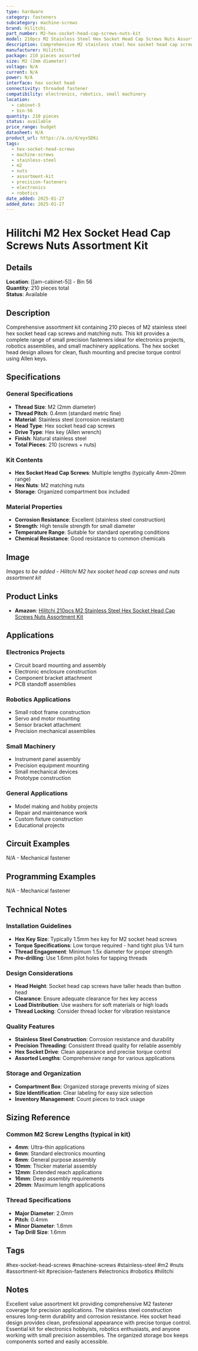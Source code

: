 ```yaml
---
type: hardware
category: fasteners
subcategory: machine-screws
brand: Hilitchi
part_number: M2-hex-socket-head-cap-screws-nuts-kit
model: 210pcs M2 Stainless Steel Hex Socket Head Cap Screws Nuts Assortment Kit
description: Comprehensive M2 stainless steel hex socket head cap screws and nuts assortment kit with 210 pieces
manufacturer: Hilitchi
package: 210 pieces assorted
size: M2 (2mm diameter)
voltage: N/A
current: N/A
power: N/A
interface: hex socket head
connectivity: threaded fastener
compatibility: electronics, robotics, small machinery
location:
  - cabinet-5
  - bin-56
quantity: 210 pieces
status: available
price_range: budget
datasheet: N/A
product_url: https://a.co/d/eyxSD6i
tags:
  - hex-socket-head-screws
  - machine-screws
  - stainless-steel
  - m2
  - nuts
  - assortment-kit
  - precision-fasteners
  - electronics
  - robotics
date_added: 2025-01-27
added_date: 2025-01-27
---
```


# Hilitchi M2 Hex Socket Head Cap Screws Nuts Assortment Kit

## Details

**Location**: [[am-cabinet-5]] - Bin 56  
**Quantity**: 210 pieces total  
**Status**: Available  

## Description

Comprehensive assortment kit containing 210 pieces of M2 stainless steel hex socket head cap screws and matching nuts. This kit provides a complete range of small precision fasteners ideal for electronics projects, robotics assemblies, and small machinery applications. The hex socket head design allows for clean, flush mounting and precise torque control using Allen keys.

## Specifications

### General Specifications
- **Thread Size**: M2 (2mm diameter)
- **Thread Pitch**: 0.4mm (standard metric fine)
- **Material**: Stainless steel (corrosion resistant)
- **Head Type**: Hex socket head cap screws
- **Drive Type**: Hex key (Allen wrench)
- **Finish**: Natural stainless steel
- **Total Pieces**: 210 (screws + nuts)

### Kit Contents
- **Hex Socket Head Cap Screws**: Multiple lengths (typically 4mm-20mm range)
- **Hex Nuts**: M2 matching nuts
- **Storage**: Organized compartment box included

### Material Properties
- **Corrosion Resistance**: Excellent (stainless steel construction)
- **Strength**: High tensile strength for small diameter
- **Temperature Range**: Suitable for standard operating conditions
- **Chemical Resistance**: Good resistance to common chemicals

## Image

_Images to be added - Hilitchi M2 hex socket head cap screws and nuts assortment kit_

## Product Links

- **Amazon**: [Hilitchi 210pcs M2 Stainless Steel Hex Socket Head Cap Screws Nuts Assortment Kit](https://a.co/d/eyxSD6i)

## Applications

### Electronics Projects
- Circuit board mounting and assembly
- Electronic enclosure construction
- Component bracket attachment
- PCB standoff assemblies

### Robotics Applications
- Small robot frame construction
- Servo and motor mounting
- Sensor bracket attachment
- Precision mechanical assemblies

### Small Machinery
- Instrument panel assembly
- Precision equipment mounting
- Small mechanical devices
- Prototype construction

### General Applications
- Model making and hobby projects
- Repair and maintenance work
- Custom fixture construction
- Educational projects

## Circuit Examples

N/A - Mechanical fastener

## Programming Examples

N/A - Mechanical fastener

## Technical Notes

### Installation Guidelines
- **Hex Key Size**: Typically 1.5mm hex key for M2 socket head screws
- **Torque Specifications**: Low torque required - hand tight plus 1/4 turn
- **Thread Engagement**: Minimum 1.5x diameter for proper strength
- **Pre-drilling**: Use 1.6mm pilot holes for tapping threads

### Design Considerations
- **Head Height**: Socket head cap screws have taller heads than button head
- **Clearance**: Ensure adequate clearance for hex key access
- **Load Distribution**: Use washers for soft materials or high loads
- **Thread Locking**: Consider thread locker for vibration resistance

### Quality Features
- **Stainless Steel Construction**: Corrosion resistance and durability
- **Precision Threading**: Consistent thread quality for reliable assembly
- **Hex Socket Drive**: Clean appearance and precise torque control
- **Assorted Lengths**: Comprehensive range for various applications

### Storage and Organization
- **Compartment Box**: Organized storage prevents mixing of sizes
- **Size Identification**: Clear labeling for easy size selection
- **Inventory Management**: Count pieces to track usage

## Sizing Reference

### Common M2 Screw Lengths (typical in kit)
- **4mm**: Ultra-thin applications
- **6mm**: Standard electronics mounting
- **8mm**: General purpose assembly
- **10mm**: Thicker material assembly
- **12mm**: Extended reach applications
- **16mm**: Deep assembly requirements
- **20mm**: Maximum length applications

### Thread Specifications
- **Major Diameter**: 2.0mm
- **Pitch**: 0.4mm
- **Minor Diameter**: 1.6mm
- **Tap Drill Size**: 1.6mm

## Tags

#hex-socket-head-screws #machine-screws #stainless-steel #m2 #nuts #assortment-kit #precision-fasteners #electronics #robotics #hilitchi

## Notes

Excellent value assortment kit providing comprehensive M2 fastener coverage for precision applications. The stainless steel construction ensures long-term durability and corrosion resistance. Hex socket head design provides clean, professional appearance with precise torque control. Essential kit for electronics hobbyists, robotics enthusiasts, and anyone working with small precision assemblies. The organized storage box keeps components sorted and easily accessible.
